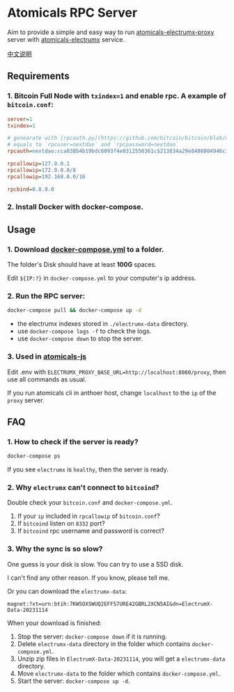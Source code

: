 # Atomicals RPC Server

Aim to provide a simple and easy way to run [atomicals-electrumx-proxy](https://github.com/atomicals/electrumx-proxy) server with [atomicals-electrumx](https://github.com/atomicals/atomicals-electrumx) service.

[中文说明](https://github.com/Next-DAO/atomicals-electrumx-proxy-docker/blob/main/README.zh-CN.md)

## Requirements

### 1. Bitcoin Full Node with `txindex=1` and enable rpc. A example of `bitcoin.conf`:

```ini
server=1
txindex=1

# genearate with [rpcauth.py](https://github.com/bitcoin/bitcoin/blob/master/share/rpcauth/rpcauth.py)
# equals to `rpcuser=nextdao` and `rpcpassword=nextdao`
rpcauth=nextdao:cca838b4b19bdc6093f4e0312550361c$213834a29e8488804946c196781059a7ee0ac2b48dbf896b4c6852060d9d83dd

rpcallowip=127.0.0.1
rpcallowip=172.0.0.0/8
rpcallowip=192.168.0.0/16

rpcbind=0.0.0.0
```

### 2. Install Docker with docker-compose.

## Usage

### 1. Download [docker-compose.yml](https://github.com/Next-DAO/atomicals-electrumx-proxy-docker/raw/main/docker-compose.yml) to a folder.

The folder's Disk should have at least **100G** spaces.

Edit `${IP:?}` in `docker-compose.yml` to your computer's ip address.

### 2. Run the RPC server:

```bash
docker-compose pull && docker-compose up -d
```

- the electrumx indexes stored in `./electrumx-data` directory.
- use `docker-compose logs -f` to check the logs.
- use `docker-compose down` to stop the server.

### 3. Used in [atomicals-js](https://github.com/atomicals/atomicals-js)

Edit .env with `ELECTRUMX_PROXY_BASE_URL=http://localhost:8080/proxy`, then use all commands as usual.

If you run atomicals cli in anthoer host, change `localhost` to the `ip` of the `proxy` server.

## FAQ

### 1. How to check if the server is ready?

```bash
docker-compose ps
```

If you see `electrumx` is `healthy`, then the server is ready.

### 2. Why `electrumx` can't connect to `bitcoind`?

Double check your `bitcoin.conf` and `docker-compose.yml`.

1. If your `ip` included in `rpcallowip` of `bitcoin.conf`?
2. If `bitcoind` listen on `8332` port?
3. If `bitcoind` rpc username and password is correct?

### 3. Why the sync is so slow?

One guess is your disk is slow. You can try to use a SSD disk.

I can't find any other reason. If you know, please tell me.

Or you can download the `electrumx-data`:

```
magnet:?xt=urn:btih:7KW5OXSWUQ2EFF57URE42GBRL2XCN5AI&dn=ElectrumX-Data-20231114
```

When your download is finished:

1. Stop the server: `docker-compose down` if it is running.
2. Delete `electrumx-data` directory in the folder which contains `docker-compose.yml`.
3. Unzip zip files in `ElectrumX-Data-20231114`, you will get a `electrumx-data` directory.
4. Move `electrumx-data` to the folder which contains `docker-compose.yml`.
5. Start the server: `docker-compose up -d`.
